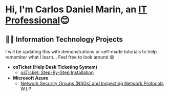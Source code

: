 <h1>Hi, I'm Carlos Daniel Marin, an <a href="https://www.linkedin.com/in/carlos-marin-05210317a/">IT Professional</a>😊</h1>

<h2>👨‍💻 Information Technology Projects</h2>

I will be updating this with demonstrations or self-made tutorials to help remember what I learn... Feel free to look around 😄

- <b>osTicket (Help Desk Ticketing System)</b>
  - [osTicket: Step-By-Step Installation](https://github.com/CarlosMHEX/osticket-prereqs)
- <b>Microsoft Azure</b>
  - [Network Security Groups (NSGs) and Inspecting Network Protocols]() W.I.P

